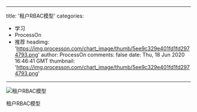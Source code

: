 
---
title: '租户RBAC模型'
categories: 
 - 学习
 - ProcessOn
 - 推荐
headimg: 'https://img.processon.com/chart_image/thumb/5ee9c329e401fd1fd2974793.png'
author: ProcessOn
comments: false
date: Thu, 18 Jun 2020 16:46:41 GMT
thumbnail: 'https://img.processon.com/chart_image/thumb/5ee9c329e401fd1fd2974793.png'
---

<div>   
<img class="thumb" alt="租户RBAC模型" src="https://img.processon.com/chart_image/thumb/5ee9c329e401fd1fd2974793.png" referrerpolicy="no-referrer">
<p>租户RBAC模型</p>  
</div>
            